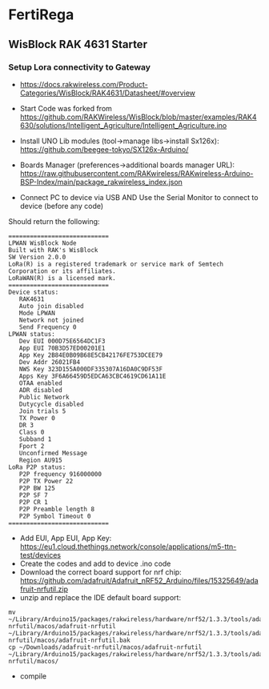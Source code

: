 # FertiRega
## WisBlock RAK 4631 Starter
### Setup Lora connectivity to Gateway
- https://docs.rakwireless.com/Product-Categories/WisBlock/RAK4631/Datasheet/#overview
- Start Code was forked from https://github.com/RAKWireless/WisBlock/blob/master/examples/RAK4630/solutions/Intelligent_Agriculture/Intelligent_Agriculture.ino
- Install UNO Lib modules (tool->manage libs->install Sx126x): https://github.com/beegee-tokyo/SX126x-Arduino/
- Boards Manager (preferences->additional boards manager URL): https://raw.githubusercontent.com/RAKwireless/RAKwireless-Arduino-BSP-Index/main/package_rakwireless_index.json

- Connect PC to device via USB AND Use the Serial Monitor to connect to device (before any code)

Should return the following:
```
============================
LPWAN WisBlock Node
Built with RAK's WisBlock
SW Version 2.0.0
LoRa(R) is a registered trademark or service mark of Semtech Corporation or its affiliates.
LoRaWAN(R) is a licensed mark.
============================
Device status:
   RAK4631
   Auto join disabled
   Mode LPWAN
   Network not joined
   Send Frequency 0
LPWAN status:
   Dev EUI 000D75E6564DC1F3
   App EUI 70B3D57ED00201E1
   App Key 2B84E0B09B68E5CB42176FE753DCEE79
   Dev Addr 26021FB4
   NWS Key 323D155A000DF335307A16DA0C9DF53F
   Apps Key 3F6A66459D5EDCA63CBC4619CD61A11E
   OTAA enabled
   ADR disabled
   Public Network
   Dutycycle disabled
   Join trials 5
   TX Power 0
   DR 3
   Class 0
   Subband 1
   Fport 2
   Unconfirmed Message
   Region AU915
LoRa P2P status:
   P2P frequency 916000000
   P2P TX Power 22
   P2P BW 125
   P2P SF 7
   P2P CR 1
   P2P Preamble length 8
   P2P Symbol Timeout 0
============================
  ```
 - Add EUI, App EUI, App Key: https://eu1.cloud.thethings.network/console/applications/m5-ttn-test/devices
 - Create the codes and add to device .ino code
 - Download the correct board support for nrf chip: https://github.com/adafruit/Adafruit_nRF52_Arduino/files/15325649/adafruit-nrfutil.zip
 - unzip and replace the IDE default board support:
  ```
mv ~/Library/Arduino15/packages/rakwireless/hardware/nrf52/1.3.3/tools/adafruit-nrfutil/macos/adafruit-nrfutil ~/Library/Arduino15/packages/rakwireless/hardware/nrf52/1.3.3/tools/adafruit-nrfutil/macos/adafruit-nrfutil.bak
cp ~/Downloads/adafruit-nrfutil/macos/adafruit-nrfutil ~/Library/Arduino15/packages/rakwireless/hardware/nrf52/1.3.3/tools/adafruit-nrfutil/macos/
  ```
 - compile
   
